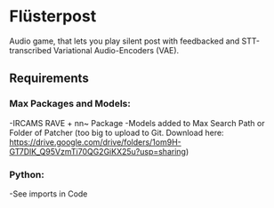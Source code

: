 # Flüsterpost

Audio game, that lets you play silent post with feedbacked and STT-transcribed Variational Audio-Encoders (VAE). 

## Requirements

### Max Packages and Models:    
-IRCAMS RAVE + nn~ Package
-Models added to Max Search Path or Folder of Patcher (too big to upload to Git. Download here:
https://drive.google.com/drive/folders/1om9H-GT7DlK_Q95VzmTi70QG2GiKX25u?usp=sharing)

### Python:
-See imports in Code
